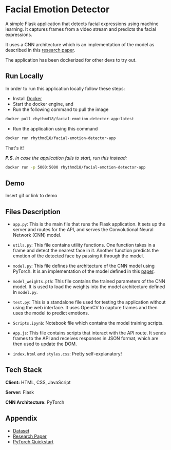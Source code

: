 
# Facial Emotion Detector

A simple Flask application that detects facial expressions using machine learning. It captures frames from a video stream and predicts the facial expressions.

It uses a CNN architecture which is an implementation of the model as described in this [research paper](https://arxiv.org/abs/1608.01041).

The application has been dockerized for other devs to try out.



## Run Locally
In order to run this application locally follow these steps:

- Install [Docker](https://www.docker.com/products/docker-desktop/)
- Start the docker engine, and
- Run the following command to pull the image

```bash
docker pull rhythmd18/facial-emotion-detector-app:latest
```
- Run the application using this command
```bash
docker run rhythmd18/facial-emotion-detector-app
```
That's it!

***P.S.*** *In case the application fails to start, run this instead:*
```bash
docker run -p 5000:5000 rhythmd18/facial-emotion-detector-app
```


## Demo

Insert gif or link to demo


## Files Description

- `app.py`: This is the main file that runs the Flask application. It sets up the server and routes for the API, and serves the Convolutional Neural Network (CNN) model.

- `utils.py`: This file contains utility functions. One function takes in a frame and detect the nearest face in it. Another function predicts the emotion of the detected face by passing it through the model.

- `model.py`: This file defines the architecture of the CNN model using PyTorch. It is an implementation of the model defined in this [paper](https://arxiv.org/abs/1608.01041).

- `model_weights.pth`: This file contains the trained parameters of the CNN model. It is used to load the weights into the model architecture defined in `model.py`.

- `test.py`: This is a standalone file used for testing the application without using the web interface. It uses OpenCV to capture frames and then uses the model to predict emotions.

- `Scripts.ipynb`: Notebook file which contains the model training scripts.

- `App.js`: This file contains scripts that interact with the API route. It sends frames to the API and receives responses in JSON format, which are then used to update the DOM.
- `index.html` and `styles.css`: Pretty self-explanatory!
## Tech Stack

**Client:** HTML, CSS, JavaScript

**Server:** Flask

**CNN Architecture:** PyTorch


## Appendix

 - [Dataset](https://www.kaggle.com/datasets/prilia/fer2013pluscleanedaugmballanced1)
 - [Research Paper](https://arxiv.org/abs/1608.01041)
 - [PyTorch Quickstart](https://pytorch.org/tutorials/beginner/basics/quickstart_tutorial.html)

